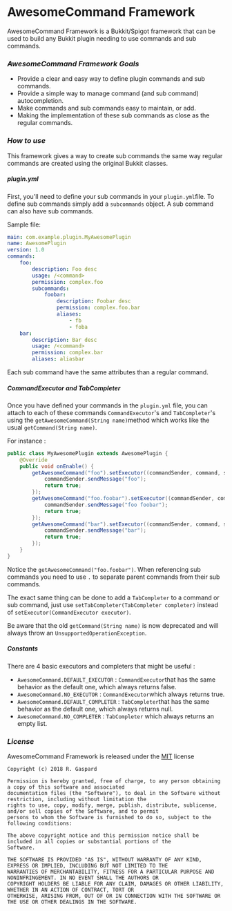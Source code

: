 # AwesomeCommand Framework

AwesomeCommand Framework is a Bukkit/Spigot framework that can be used to build any Bukkit plugin needing to use commands and sub commands.

### *AwesomeCommand Framework Goals*
  * Provide a clear and easy way to define plugin commands and sub commands.
  * Provide a simple way to manage command (and sub command) autocompletion.
  * Make commands and sub commands easy to maintain, or add.
  * Making the implementation of these sub commands as close as the regular commands.

### *How to use*

This framework gives a way to create sub commands the same way regular commands are created using the original Bukkit classes.

##### plugin.yml


First, you'll need to define your sub commands in your `plugin.yml`file.
To define sub commands simply add a `subcommands` object. A sub command can also have sub commands.

Sample file:

```yaml
main: com.example.plugin.MyAwesomePlugin
name: AwesomePlugin
version: 1.0
commands:
    foo:
        description: Foo desc
        usage: /<command>
        permission: complex.foo
        subcommands:
            foobar:
                description: Foobar desc
                permission: complex.foo.bar
                aliases:
                    - fb
                    - foba
    bar:
        description: Bar desc
        usage: /<command>
        permission: complex.bar
        aliases: aliasbar

```

Each sub command have the same attributes than a regular command.

##### CommandExecutor and TabCompleter

Once you have defined your commands in the `plugin.yml` file, you can attach to each of these commands `CommandExecutor`'s and `TabCompleter`'s using
the `getAwesomeCommand(String name)`method which works like the usual `getCommand(String name)`.

For instance :
```java
public class MyAwesomePlugin extends AwesomePlugin {
    @Override
    public void onEnable() {
        getAwesomeCommand("foo").setExecutor((commandSender, command, s, strings) -> {
            commandSender.sendMessage("foo");
            return true;
        });
        getAwesomeCommand("foo.foobar").setExecutor((commandSender, command, s, strings) -> {
            commandSender.sendMessage("foo foobar");
            return true;
        });
        getAwesomeCommand("bar").setExecutor((commandSender, command, s, strings) -> {
            commandSender.sendMessage("bar");
            return true;
        });
    }
}
```
Notice the `getAwesomeCommand("foo.foobar")`. When referencing sub commands you need to use `.` to separate parent commands from their sub commands.

The exact same thing can be done to add a `TabCompleter` to a command or sub command, just use `setTabCompleter(TabCompleter completer)` instead of `setExecutor(CommandExecutor executor)`.

Be aware that the old `getCommand(String name)` is now deprecated and will always throw an `UnsupportedOperationException`.

##### Constants

There are 4 basic executors and completers that might be useful :
  * `AwesomeCommand.DEFAULT_EXECUTOR` : `CommandExecutor`that has the same behavior as the default one, which always returns false.
  * `AwesomeCommand.NO_EXECUTOR` : `CommandExecutor`which always returns true.
  * `AwesomeCommand.DEFAULT_COMPLETER` : `TabCompleter`that has the same behavior as the default one, which always returns null.
  * `AwesomeCommand.NO_COMPLETER` : `TabCompleter` which always returns an empty list.


### *License*

AwesomeCommand Framework is released under the [MIT](https://opensource.org/licenses/MIT) license
```
Copyright (c) 2018 R. Gaspard

Permission is hereby granted, free of charge, to any person obtaining a copy of this software and associated
documentation files (the "Software"), to deal in the Software without restriction, including without limitation the
rights to use, copy, modify, merge, publish, distribute, sublicense, and/or sell copies of the Software, and to permit
persons to whom the Software is furnished to do so, subject to the following conditions:

The above copyright notice and this permission notice shall be included in all copies or substantial portions of the
Software.

THE SOFTWARE IS PROVIDED "AS IS", WITHOUT WARRANTY OF ANY KIND, EXPRESS OR IMPLIED, INCLUDING BUT NOT LIMITED TO THE
WARRANTIES OF MERCHANTABILITY, FITNESS FOR A PARTICULAR PURPOSE AND NONINFRINGEMENT. IN NO EVENT SHALL THE AUTHORS OR
COPYRIGHT HOLDERS BE LIABLE FOR ANY CLAIM, DAMAGES OR OTHER LIABILITY, WHETHER IN AN ACTION OF CONTRACT, TORT OR
OTHERWISE, ARISING FROM, OUT OF OR IN CONNECTION WITH THE SOFTWARE OR THE USE OR OTHER DEALINGS IN THE SOFTWARE.
```